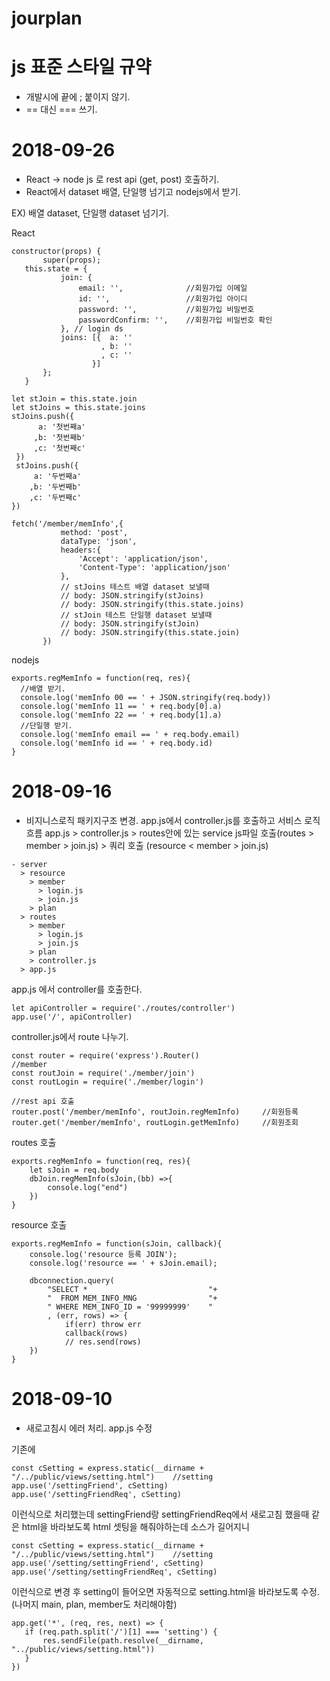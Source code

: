 # jourplan
# js 표준 스타일 규약
 - 개발시에 끝에 ; 붙이지 않기.
 - == 대신 === 쓰기.
 
# 2018-09-26
 - React -> node js 로 rest api (get, post) 호출하기.
 - React에서 dataset 배열, 단일행 넘기고 nodejs에서 받기.
 
 EX)
 배열 dataset, 단일행 dataset 넘기기.
 
 React
 ```
 constructor(props) {  
        super(props);
    this.state = {
            join: {
                email: '',              //회원가입 이메일
                id: '',                 //회원가입 아이디
                password: '',           //회원가입 비밀번호
                passwordConfirm: '',    //회원가입 비밀번호 확인
            }, // login ds
            joins: [{  a: ''
                     , b: ''
                     , c: ''
                   }]
        };
    }
    
 let stJoin = this.state.join
 let stJoins = this.state.joins
 stJoins.push({
       a: '첫번째a'
      ,b: '첫번째b'
      ,c: '첫번째c'
  }) 
  stJoins.push({
      a: '두번째a'
     ,b: '두번째b'
     ,c: '두번째c'
 })
 
 fetch('/member/memInfo',{
            method: 'post',
            dataType: 'json',
            headers:{
                'Accept': 'application/json',
                'Content-Type': 'application/json'
            },
            // stJoins 테스트 배열 dataset 보낼때
            // body: JSON.stringify(stJoins)
            // body: JSON.stringify(this.state.joins)
            // stJoin 테스트 단일행 dataset 보낼때
            // body: JSON.stringify(stJoin)
            // body: JSON.stringify(this.state.join)
        })
```
nodejs
```
exports.regMemInfo = function(req, res){ 
  //배열 받기.
  console.log('memInfo 00 == ' + JSON.stringify(req.body))
  console.log('memInfo 11 == ' + req.body[0].a)
  console.log('memInfo 22 == ' + req.body[1].a)
  //단일행 받기.
  console.log('memInfo email == ' + req.body.email)
  console.log('memInfo id == ' + req.body.id)
}
``` 

# 2018-09-16
 - 비지니스로직 패키지구조 변경.
 app.js에서 controller.js를 호출하고 
 서비스 로직 흐름
 app.js > controller.js > routes안에 있는 service js파일 호출(routes > member > join.js) > 쿼리 호출 (resource < member > join.js)
 
```
- server
  > resource
    > member
      > login.js
      > join.js
    > plan
  > routes
    > member
      > login.js
      > join.js
    > plan
    > controller.js
  > app.js
```
app.js 에서 controller를 호출한다.
```
let apiController = require('./routes/controller')
app.use('/', apiController)
```
controller.js에서 route 나누기.
```
const router = require('express').Router()
//member
const routJoin = require('./member/join')
const routLogin = require('./member/login')

//rest api 호출
router.post('/member/memInfo', routJoin.regMemInfo)     //회원등록
router.get('/member/memInfo', routLogin.getMemInfo)     //회원조회
```
routes 호출
```
exports.regMemInfo = function(req, res){ 
	let sJoin = req.body
	dbJoin.regMemInfo(sJoin,(bb) =>{
		console.log("end")
	})
}
```
resource 호출
```
exports.regMemInfo = function(sJoin, callback){ 
    console.log('resource 등록 JOIN');
    console.log('resource == ' + sJoin.email);
    
    dbconnection.query(
        "SELECT *                           "+ 
        "  FROM MEM_INFO_MNG                "+
        " WHERE MEM_INFO_ID = '99999999'    "
        , (err, rows) => {
            if(err) throw err
            callback(rows)
            // res.send(rows)
	})
}
```

# 2018-09-10
 - 새로고침시 에러 처리.
 app.js 수정
 
 기존에 
```
const cSetting = express.static(__dirname + "/../public/views/setting.html")	//setting
app.use('/settingFriend', cSetting)
app.use('/settingFriendReq', cSetting)
```
이런식으로 처리했는데 settingFriend랑 settingFriendReq에서 새로고침 했을때 같은 html을 바라보도록
html 셋팅을 해줘야하는데 소스가 길어지니
```
const cSetting = express.static(__dirname + "/../public/views/setting.html")	//setting
app.use('/setting/settingFriend', cSetting)
app.use('/setting/settingFriendReq', cSetting)
```
이런식으로 변경 후 setting이 들어오면 자동적으로 setting.html을 바라보도록 수정. (나머지 main, plan, member도 처리해야함)
 ```
app.get('*', (req, res, next) => {
	if (req.path.split('/')[1] === 'setting') {
		res.sendFile(path.resolve(__dirname, "../public/views/setting.html"))
	}
})
 ```
 
 
